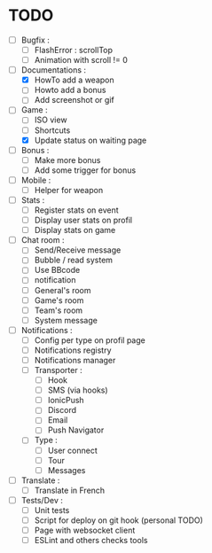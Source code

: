 TODO
====

- [ ] Bugfix :
	- [ ] FlashError : scrollTop
	- [ ] Animation with scroll != 0
- [ ] Documentations :
	- [X] HowTo add a weapon
	- [ ] Howto add a bonus
	- [ ] Add screenshot or gif
- [ ] Game :
    - [ ] ISO view
    - [ ] Shortcuts
    - [X] Update status on waiting page
- [ ] Bonus :
    - [ ] Make more bonus
	- [ ] Add some trigger for bonus
- [ ] Mobile :
    - [ ] Helper for weapon
- [ ] Stats :
    - [ ] Register stats on event
    - [ ] Display user stats on profil
    - [ ] Display stats on game
- [ ] Chat room :
	- [ ] Send/Receive message
	- [ ] Bubble / read system
    - [ ] Use BBcode
    - [ ] notification
    - [ ] General's room
    - [ ] Game's room
    - [ ] Team's room
    - [ ] System message
- [ ] Notifications :
    - [ ] Config per type on profil page
	- [ ] Notifications registry
	- [ ] Notifications manager
    - [ ] Transporter :
        - [ ] Hook
        - [ ] SMS (via hooks)
        - [ ] IonicPush
        - [ ] Discord
        - [ ] Email
        - [ ] Push Navigator
    - [ ] Type :
        - [ ] User connect
        - [ ] Tour
        - [ ] Messages
- [ ] Translate :
	- [ ] Translate in French
- [ ] Tests/Dev :
	- [ ] Unit tests
	- [ ] Script for deploy on git hook (personal TODO)
	- [ ] Page with websocket client
	- [ ] ESLint and others checks tools

